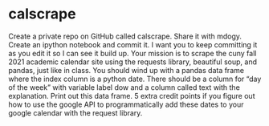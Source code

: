 # calscrape
Create a private repo on GitHub called calscrape. Share it with mdogy. Create an ipython notebook and commit it. I want you to keep committing it as you edit it so I can see it build up. Your mission is to scrape the cuny fall 2021 academic calendar site using the requests library, beautiful soup, and pandas, just like in class. You should wind up with a pandas data frame where the index column is a python date. There should be a column for “day of the week” with variable label dow and a column called text with the explanation. Print out this data frame. 5 extra credit points if you figure out how to use the google API to programmatically add these dates to your google calendar with the request library.
